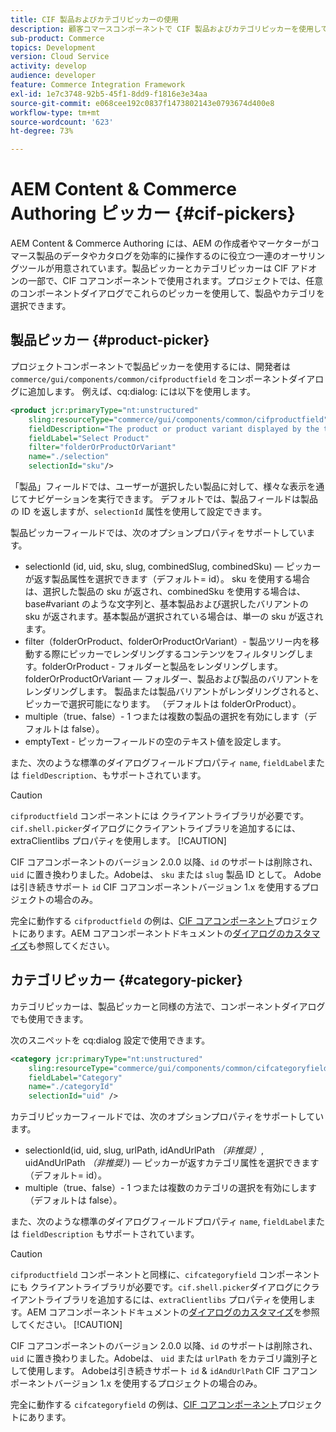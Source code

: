 ```yaml
---
title: CIF 製品およびカテゴリピッカーの使用
description: 顧客コマースコンポーネントで CIF 製品およびカテゴリピッカーを使用して、作成者やマーケターがコマース製品やカタログのデータを効率的に操作できるようにサポートする方法を説明します。
sub-product: Commerce
topics: Development
version: Cloud Service
activity: develop
audience: developer
feature: Commerce Integration Framework
exl-id: 1e7c3748-92b5-45f1-8dd9-f1816e3e34aa
source-git-commit: e068cee192c0837f1473802143e0793674d400e8
workflow-type: tm+mt
source-wordcount: '623'
ht-degree: 73%

---
```


# AEM Content &amp; Commerce Authoring ピッカー {#cif-pickers}

AEM Content &amp; Commerce Authoring には、AEM の作成者やマーケターがコマース製品のデータやカタログを効率的に操作するのに役立つ一連のオーサリングツールが用意されています。製品ピッカーとカテゴリピッカーは CIF アドオンの一部で、CIF コアコンポーネントで使用されます。プロジェクトでは、任意のコンポーネントダイアログでこれらのピッカーを使用して、製品やカテゴリを選択できます。

## 製品ピッカー {#product-picker}

プロジェクトコンポーネントで製品ピッカーを使用するには、開発者は `commerce/gui/components/common/cifproductfield` をコンポーネントダイアログに追加します。 例えば、cq:dialog: には以下を使用します。

```xml
<product jcr:primaryType="nt:unstructured"
    sling:resourceType="commerce/gui/components/common/cifproductfield"
    fieldDescription="The product or product variant displayed by the teaser"
    fieldLabel="Select Product"
    filter="folderOrProductOrVariant"
    name="./selection"
    selectionId="sku"/>
```

「製品」フィールドでは、ユーザーが選択したい製品に対して、様々な表示を通じてナビゲーションを実行できます。 デフォルトでは、製品フィールドは製品の ID を返しますが、`selectionId` 属性を使用して設定できます。

製品ピッカーフィールドでは、次のオプションプロパティをサポートしています。

- selectionId (id, uid, sku, slug, combinedSlug, combinedSku) — ピッカーが返す製品属性を選択できます（デフォルト= id）。 sku を使用する場合は、選択した製品の sku が返され、combinedSku を使用する場合は、base#variant のような文字列と、基本製品および選択したバリアントの sku が返されます。基本製品が選択されている場合は、単一の sku が返されます。
- filter（folderOrProduct、folderOrProductOrVariant）- 製品ツリー内を移動する際にピッカーでレンダリングするコンテンツをフィルタリングします。folderOrProduct - フォルダーと製品をレンダリングします。folderOrProductOrVariant — フォルダー、製品および製品のバリアントをレンダリングします。 製品または製品バリアントがレンダリングされると、ピッカーで選択可能になります。 （デフォルトは folderOrProduct）。
- multiple（true、false）- 1 つまたは複数の製品の選択を有効にします（デフォルトは false）。
- emptyText - ピッカーフィールドの空のテキスト値を設定します。

また、次のような標準のダイアログフィールドプロパティ `name`, `fieldLabel`または `fieldDescription`、もサポートされています。

>[!CAUTION]
>
>`cifproductfield` コンポーネントには クライアントライブラリが必要です。`cif.shell.picker`ダイアログにクライアントライブラリを追加するには、extraClientlibs プロパティを使用します。
>[!CAUTION]
>
>CIF コアコンポーネントのバージョン 2.0.0 以降、`id` のサポートは削除され、`uid` に置き換わりました。Adobeは、 `sku` または `slug` 製品 ID として。 Adobeは引き続きサポート `id` CIF コアコンポーネントバージョン 1.x を使用するプロジェクトの場合のみ。

完全に動作する `cifproductfield` の例は、[CIF コアコンポーネント](https://github.com/adobe/aem-core-cif-components/blob/master/ui.apps/src/main/content/jcr_root/apps/core/cif/components/commerce/productteaser/v1/productteaser/_cq_dialog/.content.xml)プロジェクトにあります。AEM コアコンポーネントドキュメントの[ダイアログのカスタマイズ](https://experienceleague.adobe.com/docs/experience-manager-core-components/using/developing/customizing.html?lang=ja#customizing-dialogs)も参照してください。

## カテゴリピッカー {#category-picker}

カテゴリピッカーは、製品ピッカーと同様の方法で、コンポーネントダイアログでも使用できます。

次のスニペットを cq:dialog 設定で使用できます。

```xml
<category jcr:primaryType="nt:unstructured" 
    sling:resourceType="commerce/gui/components/common/cifcategoryfield" 
    fieldLabel="Category" 
    name="./categoryId" 
    selectionId="uid" />
```

カテゴリピッカーフィールドでは、次のオプションプロパティをサポートしています。

- selectionId(id, uid, slug, urlPath, idAndUrlPath _（非推奨）_, uidAndUrlPath _（非推奨）_) — ピッカーが返すカテゴリ属性を選択できます（デフォルト= id）。
- multiple（true、false）- 1 つまたは複数のカテゴリの選択を有効にします（デフォルトは false）。

また、次のような標準のダイアログフィールドプロパティ `name`, `fieldLabel`または `fieldDescription` もサポートされています。

>[!CAUTION]
>
>`cifproductfield` コンポーネントと同様に、`cifcategoryfield` コンポーネントにも クライアントライブラリが必要です。`cif.shell.picker`ダイアログにクライアントライブラリを追加するには、`extraClientlibs` プロパティを使用します。AEM コアコンポーネントドキュメントの[ダイアログのカスタマイズ](https://experienceleague.adobe.com/docs/experience-manager-core-components/using/developing/customizing.html?lang=ja#customizing-dialogs)を参照してください。
>[!CAUTION]
>
>CIF コアコンポーネントのバージョン 2.0.0 以降、`id` のサポートは削除され、`uid` に置き換わりました。Adobeは、 `uid` または `urlPath` をカテゴリ識別子として使用します。 Adobeは引き続きサポート `id` &amp; `idAndUrlPath` CIF コアコンポーネントバージョン 1.x を使用するプロジェクトの場合のみ。

完全に動作する `cifcategoryfield` の例は、[CIF コアコンポーネント](https://github.com/adobe/aem-core-cif-components/blob/master/ui.apps/src/main/content/jcr_root/apps/core/cif/components/commerce/featuredcategorylist/v1/featuredcategorylist/_cq_dialog/.content.xml)プロジェクトにあります。

